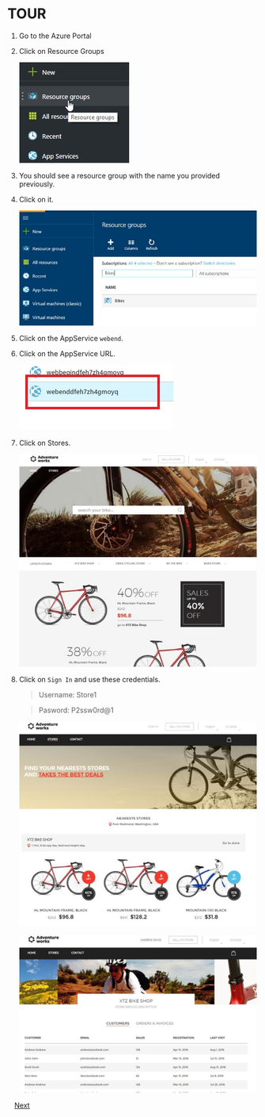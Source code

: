 # TOUR

1. Go to the Azure Portal 
1. Click on Resource Groups

    ![](img/tour/image15.jpg)

1. You should see a resource group with the name you provided previously.  
1. Click on it.  

    ![](img/tour/image16.jpg)

1. Click on the AppService `webend`.  
1. Click on the AppService URL. 

    ![](img/tour/image9.jpg)

1. Click on Stores. 

    ![](img/tour/image17.jpg)

1. Click on `Sign In` and use these credentials. 

    > Username: Store1 

    > Pasword: P2ssw0rd@1 

    ![](img/tour/image18.jpg)

    ![](img/tour/image19.jpg)

 <a href="1.CreateDataLake.md">Next</a>  